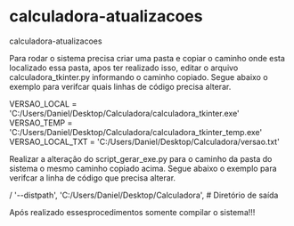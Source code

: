 # calculadora-atualizacoes
calculadora-atualizacoes

Para rodar o sistema precisa criar uma pasta e copiar o caminho onde esta localizado essa pasta, apos ter realizado isso, editar o arquivo calculadora_tkinter.py informando o caminho copiado. Segue abaixo o exemplo para verifcar quais linhas de código precisa alterar.

VERSAO_LOCAL = 'C:/Users/Daniel/Desktop/Calculadora/calculadora_tkinter.exe'
VERSAO_TEMP = 'C:/Users/Daniel/Desktop/Calculadora/calculadora_tkinter_temp.exe'
VERSAO_LOCAL_TXT = 'C:/Users/Daniel/Desktop/Calculadora/versao.txt'

Realizar a alteração do script_gerar_exe.py para o caminho da pasta do sistema o mesmo caminho copiado acima. Segue abaixo o exemplo para verifcar a linha de código que precisa alterar.
 
   / '--distpath', 'C:/Users/Daniel/Desktop/Calculadora',  # Diretório de saída
   

Após realizado essesprocedimentos somente compilar o sistema!!!
